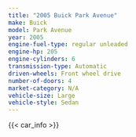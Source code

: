 ```yaml
---
title: "2005 Buick Park Avenue"
make: Buick
model: Park Avenue
year: 2005
engine-fuel-type: regular unleaded
engine-hp: 205
engine-cylinders: 6
transmission-type: Automatic
driven-wheels: Front wheel drive
number-of-doors: 4
market-category: N/A
vehicle-size: Large
vehicle-style: Sedan
---
```


{{< car_info >}}
